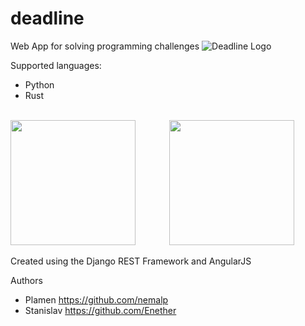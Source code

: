 # deadline
Web App for solving programming challenges
 ![Deadline Logo](https://i.imgur.com/4htmJCt.png)

Supported languages:
- Python
- Rust
<br>
<img style="display: inline; width: 200px; height: 200px; margin-right: 50px;" src="https://www.python.org/static/opengraph-icon-200x200.png">
<img style="display: inline; width: 200px; height: 200px; margin-right: 50px;" src="https://www.rust-lang.org/logos/rust-logo-512x512.png">

Created using the Django REST Framework and AngularJS

Authors
- Plamen https://github.com/nemalp
- Stanislav https://github.com/Enether